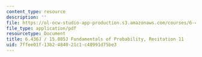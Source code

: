 ```yaml
---
content_type: resource
description: ''
file: https://ol-ocw-studio-app-production.s3.amazonaws.com/courses/6-436j-fundamentals-of-probability-fall-2018/7ffee01f13b2484021c1c48991d75be3_MIT6_436JF18_rec11.pdf
file_type: application/pdf
resourcetype: Document
title: 6.436J / 15.085J Fundamentals of Probability, Recitation 11
uid: 7ffee01f-13b2-4840-21c1-c48991d75be3
---
```

